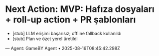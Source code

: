 # Next Action: MVP: Hafıza dosyaları + roll-up action + PR şablonları

- [stub] LLM erişimi başarısız; offline fallback kullanıldı
- [stub] Plan ve özet yerel üretildi

— Agent: GameBY Agent • 2025-08-16T08:45:42.298Z

